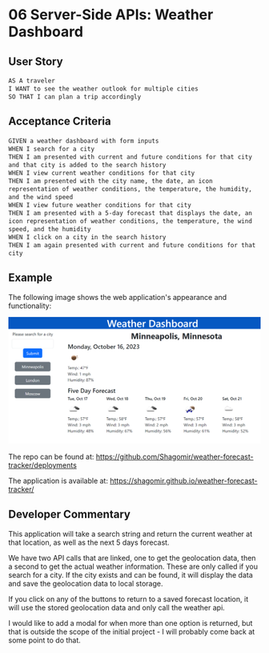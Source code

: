 # 06 Server-Side APIs: Weather Dashboard

## User Story

```
AS A traveler
I WANT to see the weather outlook for multiple cities
SO THAT I can plan a trip accordingly
```

## Acceptance Criteria

```
GIVEN a weather dashboard with form inputs
WHEN I search for a city
THEN I am presented with current and future conditions for that city and that city is added to the search history
WHEN I view current weather conditions for that city
THEN I am presented with the city name, the date, an icon representation of weather conditions, the temperature, the humidity, and the wind speed
WHEN I view future weather conditions for that city
THEN I am presented with a 5-day forecast that displays the date, an icon representation of weather conditions, the temperature, the wind speed, and the humidity
WHEN I click on a city in the search history
THEN I am again presented with current and future conditions for that city
```

## Example

The following image shows the web application's appearance and functionality:

![](./assets/example.PNG)

The repo can be found at: https://github.com/Shagomir/weather-forecast-tracker/deployments

The application is available at: https://shagomir.github.io/weather-forecast-tracker/

## Developer Commentary

This application will take a search string and return the current weather at that location, as well as the next 5 days forecast. 

We have two API calls that are linked, one to get the geolocation data, then a second to get the actual weather information. These are only called if you search for a city. If the city exists and can be found, it will display the data and save the geolocation data to local storage. 

If you click on any of the buttons to return to a saved forecast location, it will use the stored geolocation data and only call the weather api. 

I would like to add a modal for when more than one option is returned, but that is outside the scope of the initial project - I will probably come back at some point to do that. 



